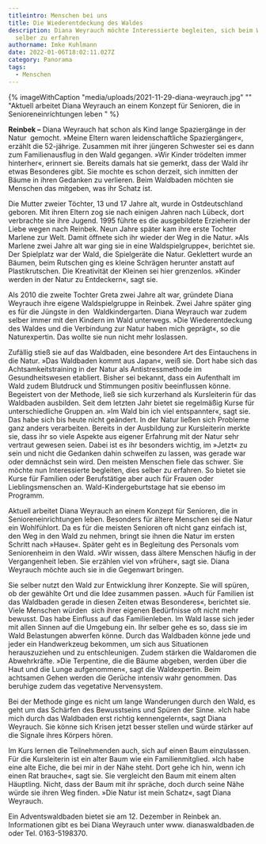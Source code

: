 ```yaml
---
titleintro: Menschen bei uns
title: Die Wiederentdeckung des Waldes
description: Diana Weyrauch möchte Interessierte begleiten, sich beim Waldbaden
  selber zu erfahren
authorname: Imke Kuhlmann
date: 2022-01-06T18:02:11.027Z
category: Panorama
tags:
  - Menschen
---
```



{% imageWithCaption "media/uploads/2021-11-29-diana-weyrauch.jpg" "" "Aktuell arbeitet Diana Weyrauch an einem Konzept für Senioren, die in Senioreneinrichtungen leben   " %}



**Reinbek –** Diana Weyrauch hat schon als Kind lange Spaziergänge in der Natur  gemocht. »Meine Eltern waren leidenschaftliche Spaziergänger«, erzählt die 52-jährige. Zusammen mit ihrer jüngeren Schwester sei es dann zum Familienausflug in den Wald gegangen. »Wir Kinder trödelten immer hinterher«, erinnert sie. Bereits damals hat sie gemerkt, dass der Wald ihr etwas Besonderes gibt. Sie mochte es schon derzeit, sich inmitten der Bäume in ihren Gedanken zu verlieren. Beim Waldbaden möchten sie Menschen das mitgeben, was ihr Schatz ist.

Die Mutter zweier Töchter, 13 und 17 Jahre alt, wurde in Ostdeutschland geboren. Mit ihren Eltern zog sie nach einigen Jahren nach Lübeck, dort verbrachte sie ihre Jugend. 1995 führte es die ausgebildete Erzieherin der Liebe wegen nach Reinbek. Neun Jahre später kam ihre erste Tochter Marlene zur Welt. Damit öffnete sich ihr wieder der Weg in die Natur. »Als Marlene zwei Jahre alt war ging sie in eine Waldspielgruppe«, berichtet sie. Der Spielplatz war der Wald, die Spielgeräte die Natur. Geklettert wurde an Bäumen, beim Rutschen ging es kleine Schrägen herunter anstatt auf Plastikrutschen. Die Kreativität der Kleinen sei hier grenzenlos. »Kinder werden in der Natur zu Entdeckern«, sagt sie. 

Als 2010 die zweite Tochter Greta zwei Jahre alt war, gründete Diana Weyrauch ihre eigene Waldspielgruppe in Reinbek. Zwei Jahre später ging es für die Jüngste in den  Waldkindergarten. Diana Weyrauch war zudem selber immer mit den Kindern im Wald unterwegs. »Die Wiederentdeckung des Waldes und die Verbindung zur Natur haben mich geprägt«, so die Naturexpertin. Das wollte sie nun nicht mehr loslassen. 

Zufällig stieß sie auf das Waldbaden, eine besondere Art des Eintauchens in die Natur. »Das Waldbaden kommt aus Japan«, weiß sie. Dort habe sich das Achtsamkeitstraining in der Natur als Antistressmethode im Gesundheitswesen etabliert. Bisher sei bekannt, dass ein Aufenthalt im Wald zudem Blutdruck und Stimmungen positiv beeinflussen könne. Begeistert von der Methode, ließ sie sich kurzerhand als Kursleiterin für das Waldbaden ausbilden. Seit dem letzten Jahr bietet sie regelmäßig Kurse für unterschiedliche Gruppen an. »Im Wald bin ich viel entspannter«, sagt sie. Das habe sich bis heute nicht geändert. In der Natur ließen sich Probleme ganz anders verarbeiten. Bereits in der Ausbildung zur Kursleiterin merkte sie, dass ihr so viele Aspekte aus eigener Erfahrung mit der Natur sehr vertraut gewesen seien. Dabei ist es ihr besonders wichtig, im »Jetzt« zu sein und nicht die Gedanken dahin schweifen zu lassen, was gerade war oder demnächst sein wird. Den meisten Menschen fiele das schwer. Sie möchte nun Interessierte begleiten, dies selber zu erfahren. So bietet sie Kurse für Familien oder Berufstätige aber auch für Frauen oder Lieblingsmenschen an. Wald-Kindergeburtstage hat sie ebenso im Programm. 

Aktuell arbeitet Diana Weyrauch an einem Konzept für Senioren, die in Senioreneinrichtungen leben. Besonders für ältere Menschen sei die Natur ein Wohlfühlort. Da es für die meisten Senioren oft nicht ganz einfach ist, den Weg in den Wald zu nehmen, bringt sie ihnen die Natur im ersten Schritt nach »Hause«. Später geht es in Begleitung des Personals vom Seniorenheim in den Wald. »Wir wissen, dass ältere Menschen häufig in der Vergangenheit leben. Sie erzählen viel von »früher«, sagt sie. Diana Weyrauch möchte auch sie in die Gegenwart bringen.  

Sie selber nutzt den Wald zur Entwicklung ihrer Konzepte. Sie will spüren, ob der gewählte Ort und die Idee zusammen passen. »Auch für Familien ist das Waldbaden gerade in diesen Zeiten etwas Besonderes«, berichtet sie. Viele Menschen würden  sich ihrer eigenen Bedürfnisse oft nicht mehr bewusst. Das habe Einfluss auf das Familienleben. Im Wald lasse sich jeder mit allen Sinnen auf die Umgebung ein. Ihr selber gehe es so, dass sie im Wald Belastungen abwerfen könne. Durch das Waldbaden könne jede und jeder ein Handwerkzeug bekommen, um sich aus Situationen herauszuziehen und zu entschleunigen. Zudem stärken die Waldaromen die Abwehrkräfte. »Die Terpentine, die die Bäume abgeben, werden über die Haut und die Lunge aufgenommen«, sagt die Waldexpertin. Beim achtsamen Gehen werden die Gerüche intensiv wahr genommen. Das beruhige zudem das vegetative Nervensystem.

Bei der Methode ginge es nicht um lange Wanderungen durch den Wald, es geht um das Schärfen des Bewusstseins und Spüren der Sinne. »Ich habe mich durch das Waldbaden erst richtig kennengelernt«, sagt Diana Weyrauch. Sie könne sich Krisen jetzt besser stellen und würde stärker auf die Signale ihres Körpers hören. 

Im Kurs lernen die Teilnehmenden auch, sich auf einen Baum einzulassen. Für die Kursleiterin ist ein alter Baum wie ein Familienmitglied. »Ich habe eine alte Eiche, die bei mir in der Nähe steht. Dort gehe ich hin, wenn ich einen Rat brauche«, sagt sie. Sie vergleicht den Baum mit einem alten Häuptling. Nicht, dass der Baum mit ihr spräche, doch durch seine Nähe würde sie ihren Weg finden. »Die Natur ist mein Schatz«, sagt Diana Weyrauch. 

Ein Adventswaldbaden bietet sie am 12. Dezember in Reinbek an. Informationen gibt es bei Diana Weyrauch unter www. dianaswaldbaden.de oder Tel. 0163-5198370.